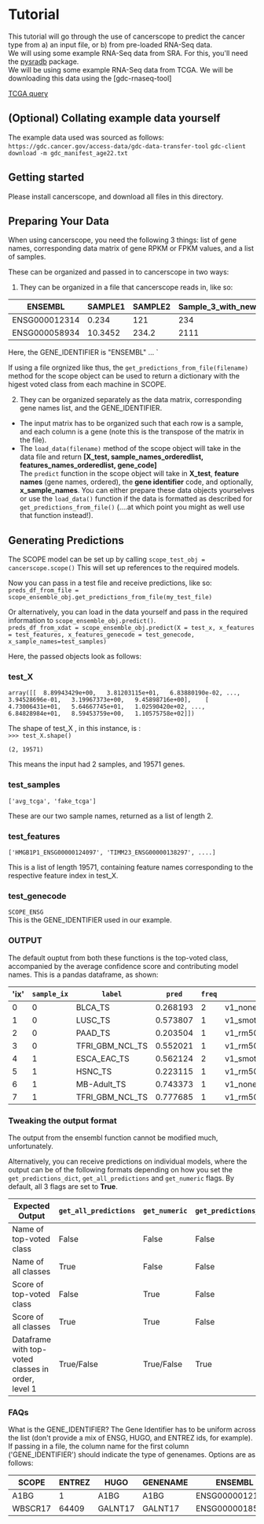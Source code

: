 # Tutorial

This tutorial will go through the use of cancerscope to predict the cancer type from a) an input file, or b) from pre-loaded RNA-Seq data.  
We will using some example RNA-Seq data from SRA. For this, you'll need the [pysradb](https://pypi.org/project/pysradb/) package.  
We will be using some example RNA-Seq data from TCGA. We will be downloading this data using the [gdc-rnaseq-tool]

[TCGA query](https://portal.gdc.cancer.gov/repository?facetTab=files&filters=%7B%22op%22%3A%22and%22%2C%22content%22%3A%5B%7B%22op%22%3A%22%3E%3D%22%2C%22content%22%3A%7B%22field%22%3A%22cases.diagnoses.age_at_diagnosis%22%2C%22value%22%3A%5B6574%5D%7D%7D%2C%7B%22op%22%3A%22%3C%3D%22%2C%22content%22%3A%7B%22field%22%3A%22cases.diagnoses.age_at_diagnosis%22%2C%22value%22%3A%5B7304%5D%7D%7D%2C%7B%22op%22%3A%22in%22%2C%22content%22%3A%7B%22field%22%3A%22cases.project.project_id%22%2C%22value%22%3A%5B%22TCGA-HNSC%22%2C%22TCGA-LGG%22%2C%22TCGA-LIHC%22%2C%22TCGA-PCPG%22%2C%22TCGA-SKCM%22%2C%22TCGA-TGCT%22%2C%22TCGA-THCA%22%5D%7D%7D%2C%7B%22op%22%3A%22in%22%2C%22content%22%3A%7B%22field%22%3A%22files.access%22%2C%22value%22%3A%5B%22open%22%5D%7D%7D%2C%7B%22op%22%3A%22in%22%2C%22content%22%3A%7B%22field%22%3A%22files.analysis.workflow_type%22%2C%22value%22%3A%5B%22HTSeq%20-%20FPKM%22%5D%7D%7D%2C%7B%22op%22%3A%22in%22%2C%22content%22%3A%7B%22field%22%3A%22files.data_format%22%2C%22value%22%3A%5B%22TXT%22%5D%7D%7D%2C%7B%22op%22%3A%22in%22%2C%22content%22%3A%7B%22field%22%3A%22files.data_type%22%2C%22value%22%3A%5B%22Gene%20Expression%20Quantification%22%5D%7D%7D%5D%7D&searchTableTab=files)

## (Optional) Collating example data yourself  
The example data used was sourced as follows:  
`https://gdc.cancer.gov/access-data/gdc-data-transfer-tool`
`gdc-client download -m gdc_manifest_age22.txt`  

## Getting started
Please install cancerscope, and download all files in this directory.  

## Preparing Your Data  
When using cancerscope, you need the following 3 things: list of gene names, corresponding data matrix of gene RPKM or FPKM values, and a list of samples.  

These can be organized and passed in to cancerscope in two ways:  
1. They can be organized in a file that cancerscope reads in, like so:  

|ENSEMBL|SAMPLE1|SAMPLE2|Sample\_3\_with\_new\_naming\_style|SAMPLE4....|
|---|---|---|---|---|
|ENSG000012314|0.234|121|234|0.9823...|
|ENSG000058934|10.3452|234.2|2111|0.245...|


Here, the GENE\_IDENTIFIER is "ENSEMBL"
...
`

If using a file orgnized like thus, the `get_predictions_from_file(filename)` method for the scope object can be used to return a dictionary with the higest voted class from each machine in SCOPE.  

2. They can be organized separately as the data matrix, corresponding gene names list, and the GENE\_IDENTIFIER.  
- The input matrix has to be organized such that each row is a sample, and each column is a gene (note this is the transpose of the matrix in the file).  
- The `load_data(filename)` method of the scope object will take in the data file and return **[X\_test, sample\_names\_orderedlist, features\_names\_orderedlist, gene\_code]**   
The `predict` function in the scope object will take in **X\_test**, **feature names** (gene names, ordered), the **gene identifier** code, and optionally, **x_sample_names**. You can either prepare these data objects yourselves or use the `load_data()` function if the data is formatted as described for `get_predictions_from_file()` (....at which point you might as well use that function instead!).  
 
## Generating Predictions   
The SCOPE model can be set up by calling
`scope_test_obj = cancerscope.scope()`
This will set up references to the required models.  

Now you can pass in a test file and receive predictions, like so:  
`preds_df_from_file = scope_ensemble_obj.get_predictions_from_file(my_test_file)`  

Or alternatively, you can load in the data yourself and pass in the required information to `scope_ensemble_obj.predict()`.  
`preds_df_from_xdat = scope_ensemble_obj.predict(X = test_x, x_features = test_features, x_features_genecode = test_genecode, x_sample_names=test_samples)`   

Here, the passed objects look as follows:  
### test\_X  
`array([[  8.89943429e+00,   3.81203115e+01,   6.83880190e-02, ...,   
          3.94528696e-01,   3.19967373e+00,   9.45898716e+00],   
       [  4.73006431e+01,   5.64667745e+01,   1.02590420e+02, ...,   
          6.84828984e+01,   8.59453759e+00,   1.10575758e+02]])   
`  

The shape of test\_X , in this instance, is :  
`>>> test_X.shape()`

`(2, 19571)`  

This means the input had 2 samples, and 19571 genes.  

### test\_samples  
`['avg_tcga', 'fake_tcga']`

These are our two sample names, returned as a list of length 2.  

### test\_features  
`['HMGB1P1_ENSG00000124097', 'TIMM23_ENSG00000138297', ....]`  

This is a list of length 19571, containing feature names corresponding to the respective feature index in test\_X.  

### test\_genecode  
`SCOPE_ENSG`  
This is the GENE\_IDENTIFIER used in our example.  

### OUTPUT
The default ouptut from both these functions is the top-voted class, accompanied by the average confidence score and contributing model names. This is a pandas dataframe, as shown:  

|'ix'|`sample_ix`|`label`|`pred`|`freq`|`models`|`rank_pred`|`sample_name`|   
|---|---|---|---|---|---|---|---|   
|0|0|BLCA\_TS|0.268193|2|v1\_none17kdropout,v1\_none17k|1|avg\_tcga|   
|1|0|LUSC\_TS|0.573807|1|v1\_smotenone17k|2|avg\_tcga|   
|2|0|PAAD\_TS|0.203504|1|v1\_rm500|3|avg\_tcga|   
|3|0|TFRI\_GBM\_NCL\_TS|0.552021|1|v1\_rm500dropout|4|avg\_tcga|   
|4|1|ESCA\_EAC\_TS|0.562124|2|v1\_smotenone17k,v1\_none17k|1|fake\_tcga|    
|5|1|HSNC\_TS|0.223115|1|v1\_rm500|2|fake\_tcga|   
|6|1|MB-Adult\_TS|0.743373|1|v1\_none17kdropout|3|fake\_tcga|   
|7|1|TFRI\_GBM\_NCL\_TS|0.777685|1|v1\_rm500dropout|4|fake\_tcga|   

### Tweaking the output format  
The output from the ensembl function cannot be modified much, unfortunately.   

Alternatively, you can receive predictions on individual models, where the output can be of the following formats depending on how you set the `get_predictions_dict`, `get_all_predictions` and `get_numeric` flags. By default, all 3 flags are set to **True**.  

|Expected Output|`get_all_predictions`|`get_numeric`|`get_predictions_dict`|   
|---|---|---|---|   
|Name of top-voted class|False|False|False|   
|Name of all classes|True|False|False|        
|Score of top-voted class|False|True|False|    
|Score of all classes|True|True|False|    
|Dataframe with top-voted classes in order, level 1|True/False|True/False|True|     

### FAQs  
What is the GENE\_IDENTIFIER?
The Gene Identifier has to be uniform across the list (don't provide a mix of ENSG, HUGO, and ENTREZ ids, for example). If passing in a file, the column name for the first column ('GENE\_IDENTIFIER') should indicate the type of genenames. Options are as follows:  

|SCOPE|ENTREZ|HUGO|GENENAME|ENSEMBL|HGNC|GSC1|GSC2|HUGO_ENSG|SCOPE_ENSG|   
|---|---|---|---|---|---|---|---|---|---|   
|A1BG|1|A1BG|A1BG|ENSG00000121410|5|A1BG\|1_calculated|merged_AIBG\|1\_calculated|A1BG_ENSG00000121410|A1BG_ENSG00000121410|    
|WBSCR17|64409|GALNT17|GALNT17|ENSG00000185274|16347|WBSCR17\|64409_calculated|merged_WBSCR17\|64409_calculated|GALNT17\_ENSG00000185274|WBSCR17\_ENSG00000185274|    

